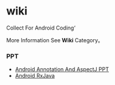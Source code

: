 # wiki
Collect For Android Coding‘

More Information See **Wiki** Category。

### PPT 
- [Android Annotation And AspectJ PPT ](https://speakerdeck.com/gybin02/android-annotation-and-aspectj)
- [Android RxJava](https://speakerdeck.com/gybin02/rxjava)
